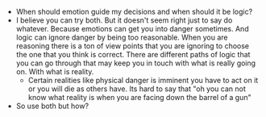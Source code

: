 - When should emotion guide my decisions and when should it be logic?
- I believe you can try both. But it doesn't seem right just to say do whatever. Because emotions can get you into danger sometimes. And logic can ignore danger by being too reasonable. When you are reasoning there is a ton of view points that you are ignoring to choose the one that you think is correct. There are different paths of logic that you can go through that may keep you in touch with what is really going on. With what is reality. 
	- Certain realities like physical danger is imminent you have to act on it or you will die as others have. Its hard to say that "oh you can not know what reality is when you are facing down the barrel of a gun"
- So use both but how?
